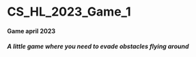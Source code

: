 # CS_HL_2023_Game_1
#### Game april 2023
##### A little game where you need to evade obstacles flying around
